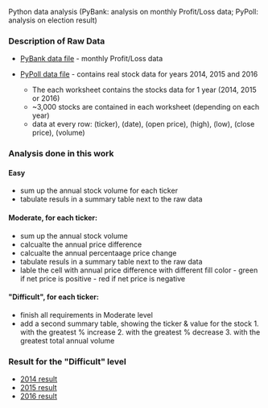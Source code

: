 Python data analysis (PyBank: analysis on monthly Profit/Loss data; PyPoll: analysis on election result)

### Description of Raw Data

* [PyBank data file](Resources/budget_data.csv) - monthly Profit/Loss data
* [PyPoll data file](election_data.csv) - contains real stock data for years 2014, 2015 and 2016

  - The each worksheet contains the stocks data for 1 year (2014, 2015 or 2016)
  - ~3,000 stocks are contained in each worksheet (depending on each year)
  - data at every row: (ticker), (date), (open price), (high), (low), (close price), (volume)

 ### Analysis done in this work

 #### Easy 
  - sum up the annual stock volume for each ticker
  - tabulate resuls in a summary table next to the raw data 

 #### Moderate, for each ticker: 
  - sum up the annual stock volume 
  - calcualte the annual price difference
  - calcualte the annual percentaage price change
  - tabulate resuls in a summary table next to the raw data 
  - lable the cell with annual price difference with different fill color
  		- green if net price is positive
  		- red if net price is negative

 #### "Difficult", for each ticker: 
  - finish all requirements in Moderate level
  - add a second summary table, showing the ticker & value for the stock
  		1.  with the greatest % increase
  		2.  with the greatest % decrease
  		3.  with the greatest total annual volume 

### Result for the "Difficult" level
* [2014 result](2014_VBA_Multiple_years_Stocks_Data_Analysis.png)
* [2015 result](2015_VBA_Multiple_years_Stocks_Data_Analysis.png)
* [2016 result](2016_VBA_Multiple_years_Stocks_Data_Analysis.png)
